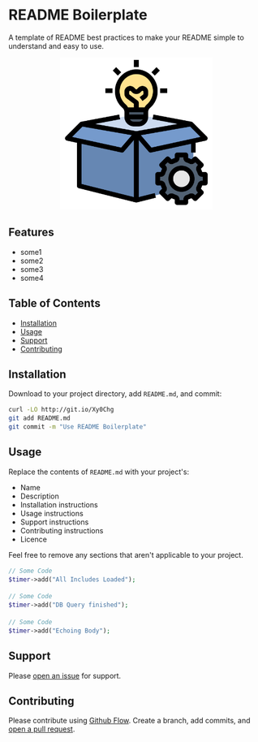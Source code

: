 # README Boilerplate

A template of README best practices to make your README simple to understand and easy to use.

<p align="center" width="100%">
<img src="readme/icon.png" width="300">
</p>

## Features
- some1
- some2
- some3
- some4

## Table of Contents

- [Installation](#installation)
- [Usage](#usage)
- [Support](#support)
- [Contributing](#contributing)

## Installation

Download to your project directory, add `README.md`, and commit:

```sh
curl -LO http://git.io/Xy0Chg
git add README.md
git commit -m "Use README Boilerplate"
```

## Usage

Replace the contents of `README.md` with your project's:

- Name
- Description
- Installation instructions
- Usage instructions
- Support instructions
- Contributing instructions
- Licence

Feel free to remove any sections that aren't applicable to your project.
```php
// Some Code
$timer->add("All Includes Loaded");

// Some Code
$timer->add("DB Query finished");

// Some Code
$timer->add("Echoing Body");
```

## Support

Please [open an issue](https://github.com/fraction/readme-boilerplate/issues/new) for support.

## Contributing

Please contribute using [Github Flow](https://guides.github.com/introduction/flow/). Create a branch, add commits, and [open a pull request](https://github.com/fraction/readme-boilerplate/compare/).
